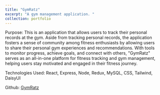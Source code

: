 ```yaml
---
title: "GymRatz"
excerpt: "A gym management application. "
collection: portfolio
---
```


Purpose: This is an application that allows users to track their personal records at the gym. Aside from tracking personal records, the application fosters a sense of community among fitness enthusiasts by allowing users to share their personal gym experiences and recommendations. With tools to monitor progress, achieve goals, and connect with others, "GymRatz" serves as an all-in-one platform for fitness tracking and gym management, helping users stay motivated and engaged in their fitness journey.

Technologies Used: React, Express, Node, Redux, MySQL, CSS, Tailwind, DaisyUI
 
Github: [GymRatz](https://github.com/steeevin88/cs157a_final)
